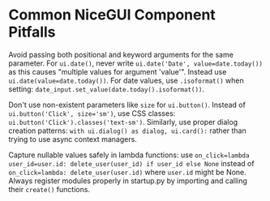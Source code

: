 # Common NiceGUI Component Pitfalls

Avoid passing both positional and keyword arguments for the same parameter. For `ui.date()`, never write `ui.date('Date', value=date.today())` as this causes "multiple values for argument 'value'". Instead use `ui.date(value=date.today())`. For date values, use `.isoformat()` when setting: `date_input.set_value(date.today().isoformat())`.

Don't use non-existent parameters like `size` for `ui.button()`. Instead of `ui.button('Click', size='sm')`, use CSS classes: `ui.button('Click').classes('text-sm')`. Similarly, use proper dialog creation patterns: `with ui.dialog() as dialog, ui.card():` rather than trying to use async context managers.

Capture nullable values safely in lambda functions: use `on_click=lambda user_id=user.id: delete_user(user_id) if user_id else None` instead of `on_click=lambda: delete_user(user.id)` where `user.id` might be None. Always register modules properly in startup.py by importing and calling their `create()` functions.
